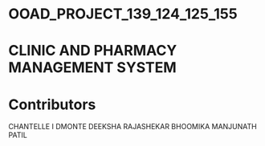 # OOAD_PROJECT_139_124_125_155
# CLINIC AND PHARMACY MANAGEMENT SYSTEM

# Contributors
CHANTELLE I DMONTE
DEEKSHA RAJASHEKAR
BHOOMIKA MANJUNATH PATIL
